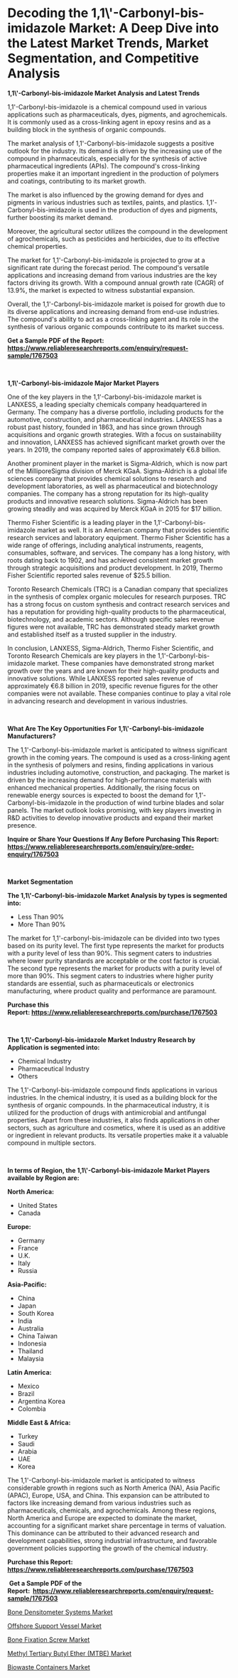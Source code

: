 <p><h1>Decoding the 1,1\'-Carbonyl-bis-imidazole Market: A Deep Dive into the Latest Market Trends, Market Segmentation, and Competitive Analysis</h1></p><p><strong>1,1\'-Carbonyl-bis-imidazole Market Analysis and Latest Trends</strong></p>
<p><p>1,1'-Carbonyl-bis-imidazole is a chemical compound used in various applications such as pharmaceuticals, dyes, pigments, and agrochemicals. It is commonly used as a cross-linking agent in epoxy resins and as a building block in the synthesis of organic compounds.</p><p>The market analysis of 1,1'-Carbonyl-bis-imidazole suggests a positive outlook for the industry. Its demand is driven by the increasing use of the compound in pharmaceuticals, especially for the synthesis of active pharmaceutical ingredients (APIs). The compound's cross-linking properties make it an important ingredient in the production of polymers and coatings, contributing to its market growth.</p><p>The market is also influenced by the growing demand for dyes and pigments in various industries such as textiles, paints, and plastics. 1,1'-Carbonyl-bis-imidazole is used in the production of dyes and pigments, further boosting its market demand.</p><p>Moreover, the agricultural sector utilizes the compound in the development of agrochemicals, such as pesticides and herbicides, due to its effective chemical properties.</p><p>The market for 1,1'-Carbonyl-bis-imidazole is projected to grow at a significant rate during the forecast period. The compound's versatile applications and increasing demand from various industries are the key factors driving its growth. With a compound annual growth rate (CAGR) of 13.9%, the market is expected to witness substantial expansion.</p><p>Overall, the 1,1'-Carbonyl-bis-imidazole market is poised for growth due to its diverse applications and increasing demand from end-use industries. The compound's ability to act as a cross-linking agent and its role in the synthesis of various organic compounds contribute to its market success.</p></p>
<p><strong>Get a Sample PDF of the Report:&nbsp; <a href="https://www.reliableresearchreports.com/enquiry/request-sample/1767503">https://www.reliableresearchreports.com/enquiry/request-sample/1767503</a></strong></p>
<p>&nbsp;</p>
<p><strong>1,1\'-Carbonyl-bis-imidazole Major Market Players</strong></p>
<p><p>One of the key players in the 1,1'-Carbonyl-bis-imidazole market is LANXESS, a leading specialty chemicals company headquartered in Germany. The company has a diverse portfolio, including products for the automotive, construction, and pharmaceutical industries. LANXESS has a robust past history, founded in 1863, and has since grown through acquisitions and organic growth strategies. With a focus on sustainability and innovation, LANXESS has achieved significant market growth over the years. In 2019, the company reported sales of approximately €6.8 billion.</p><p>Another prominent player in the market is Sigma-Aldrich, which is now part of the MilliporeSigma division of Merck KGaA. Sigma-Aldrich is a global life sciences company that provides chemical solutions to research and development laboratories, as well as pharmaceutical and biotechnology companies. The company has a strong reputation for its high-quality products and innovative research solutions. Sigma-Aldrich has been growing steadily and was acquired by Merck KGaA in 2015 for $17 billion.</p><p>Thermo Fisher Scientific is a leading player in the 1,1'-Carbonyl-bis-imidazole market as well. It is an American company that provides scientific research services and laboratory equipment. Thermo Fisher Scientific has a wide range of offerings, including analytical instruments, reagents, consumables, software, and services. The company has a long history, with roots dating back to 1902, and has achieved consistent market growth through strategic acquisitions and product development. In 2019, Thermo Fisher Scientific reported sales revenue of $25.5 billion.</p><p>Toronto Research Chemicals (TRC) is a Canadian company that specializes in the synthesis of complex organic molecules for research purposes. TRC has a strong focus on custom synthesis and contract research services and has a reputation for providing high-quality products to the pharmaceutical, biotechnology, and academic sectors. Although specific sales revenue figures were not available, TRC has demonstrated steady market growth and established itself as a trusted supplier in the industry.</p><p>In conclusion, LANXESS, Sigma-Aldrich, Thermo Fisher Scientific, and Toronto Research Chemicals are key players in the 1,1'-Carbonyl-bis-imidazole market. These companies have demonstrated strong market growth over the years and are known for their high-quality products and innovative solutions. While LANXESS reported sales revenue of approximately €6.8 billion in 2019, specific revenue figures for the other companies were not available. These companies continue to play a vital role in advancing research and development in various industries.</p></p>
<p>&nbsp;</p>
<p><strong>What Are The Key Opportunities For 1,1\'-Carbonyl-bis-imidazole Manufacturers?</strong></p>
<p><p>The 1,1'-Carbonyl-bis-imidazole market is anticipated to witness significant growth in the coming years. The compound is used as a cross-linking agent in the synthesis of polymers and resins, finding applications in various industries including automotive, construction, and packaging. The market is driven by the increasing demand for high-performance materials with enhanced mechanical properties. Additionally, the rising focus on renewable energy sources is expected to boost the demand for 1,1'-Carbonyl-bis-imidazole in the production of wind turbine blades and solar panels. The market outlook looks promising, with key players investing in R&D activities to develop innovative products and expand their market presence.</p></p>
<p><strong>Inquire or Share Your Questions If Any Before Purchasing This Report: <a href="https://www.reliableresearchreports.com/enquiry/pre-order-enquiry/1767503">https://www.reliableresearchreports.com/enquiry/pre-order-enquiry/1767503</a></strong></p>
<p>&nbsp;</p>
<p><strong>Market Segmentation</strong></p>
<p><strong>The 1,1\'-Carbonyl-bis-imidazole Market Analysis by types is segmented into:</strong></p>
<p><ul><li>Less Than 90%</li><li>More Than 90%</li></ul></p>
<p><p>The market for 1,1'-carbonyl-bis-imidazole can be divided into two types based on its purity level. The first type represents the market for products with a purity level of less than 90%. This segment caters to industries where lower purity standards are acceptable or the cost factor is crucial. The second type represents the market for products with a purity level of more than 90%. This segment caters to industries where higher purity standards are essential, such as pharmaceuticals or electronics manufacturing, where product quality and performance are paramount.</p></p>
<p><strong>Purchase this Report:&nbsp;<a href="https://www.reliableresearchreports.com/purchase/1767503">https://www.reliableresearchreports.com/purchase/1767503</a></strong></p>
<p>&nbsp;</p>
<p><strong>The 1,1\'-Carbonyl-bis-imidazole Market Industry Research by Application is segmented into:</strong></p>
<p><ul><li>Chemical Industry</li><li>Pharmaceutical Industry</li><li>Others</li></ul></p>
<p><p>The 1,1'-Carbonyl-bis-imidazole compound finds applications in various industries. In the chemical industry, it is used as a building block for the synthesis of organic compounds. In the pharmaceutical industry, it is utilized for the production of drugs with antimicrobial and antifungal properties. Apart from these industries, it also finds applications in other sectors, such as agriculture and cosmetics, where it is used as an additive or ingredient in relevant products. Its versatile properties make it a valuable compound in multiple sectors.</p></p>
<p>&nbsp;</p>
<p><strong>In terms of Region, the 1,1\'-Carbonyl-bis-imidazole Market Players available by Region are:</strong></p>
<p>
    <p> <strong> North America: </strong>
        <ul>
            <li>United States</li>
            <li>Canada</li>
        </ul>
        </p> 
    <p> <strong> Europe: </strong>
        <ul>
            <li>Germany</li>
            <li>France</li>
            <li>U.K.</li>
            <li>Italy</li>
            <li>Russia</li>
        </ul>
        </p> 
    <p> <strong> Asia-Pacific: </strong>
        <ul>
            <li>China</li>
            <li>Japan</li>
            <li>South Korea</li>
            <li>India</li>
            <li>Australia</li>
            <li>China Taiwan</li>
            <li>Indonesia</li>
            <li>Thailand</li>
            <li>Malaysia</li>
        </ul>
        </p> 
    <p> <strong> Latin America: </strong>
        <ul>
            <li>Mexico</li>
            <li>Brazil</li>
            <li>Argentina Korea</li>
            <li>Colombia</li>
        </ul>
        </p> 
    <p> <strong> Middle East & Africa: </strong>
        <ul>
            <li>Turkey</li>
            <li>Saudi</li>
            <li>Arabia</li>
            <li>UAE</li>
            <li>Korea</li>
        </ul>
    </p>
    </p>
<p><p>The 1,1'-Carbonyl-bis-imidazole market is anticipated to witness considerable growth in regions such as North America (NA), Asia Pacific (APAC), Europe, USA, and China. This expansion can be attributed to factors like increasing demand from various industries such as pharmaceuticals, chemicals, and agrochemicals. Among these regions, North America and Europe are expected to dominate the market, accounting for a significant market share percentage in terms of valuation. This dominance can be attributed to their advanced research and development capabilities, strong industrial infrastructure, and favorable government policies supporting the growth of the chemical industry.</p></p>
<p><strong>Purchase this Report: <a href="https://www.reliableresearchreports.com/purchase/1767503">https://www.reliableresearchreports.com/purchase/1767503</a></strong></p>
<p>&nbsp;<strong>Get a Sample PDF of the Report:&nbsp;&nbsp;<a href="https://www.reliableresearchreports.com/enquiry/request-sample/1767503">https://www.reliableresearchreports.com/enquiry/request-sample/1767503</a></strong></p>
<p><strong></strong></p>
<p><p><a href="https://www.linkedin.com/pulse/bone-densitometer-systems-market-research-report-unlocks-analysis-jq9pe/">Bone Densitometer Systems Market</a></p><p><a href="https://medium.com/@lindabrewer15/offshore-support-vessel-market-trends-forecast-and-competitive-analysis-to-2030-d49aa10f7546">Offshore Support Vessel Market</a></p><p><a href="https://www.linkedin.com/pulse/bone-fixation-screw-market-research-report-provides-thorough-tp0he/">Bone Fixation Screw Market</a></p><p><a href="https://medium.com/@emilywest91/methyl-tertiary-butyl-ether-mtbe-market-competitive-analysis-market-trends-and-forecast-to-2030-6908c338531f">Methyl Tertiary Butyl Ether (MTBE) Market</a></p><p><a href="https://www.linkedin.com/pulse/biowaste-containers-market-research-report-provides-thorough-myrbe/">Biowaste Containers Market</a></p></p>